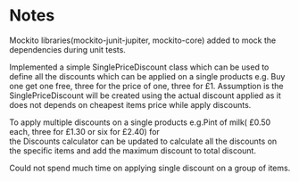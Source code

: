 # Notes

Mockito libraries(mockito-junit-jupiter, mockito-core) added to mock the dependencies during unit tests.

Implemented a simple SinglePriceDiscount class which can be used to define 
all the discounts which can be applied on a single products e.g. Buy one get one free, three for the price of one, 
three for £1. Assumption is the SinglePriceDiscount will be created using the actual discount applied as it does not 
depends on cheapest items price while apply discounts.

To apply multiple discounts on a single products e.g.Pint of milk( £0.50 each, three for £1.30 or six for £2.40) for  
the Discounts calculator can be updated to calculate all the discounts 
on the specific items and add the maximum discount to total discount. 

Could not spend much time on applying single discount on a group of items.